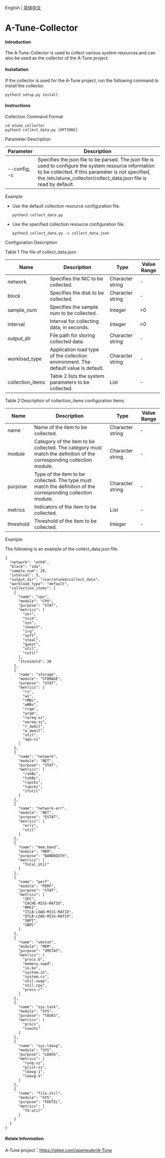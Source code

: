 English | [简体中文](./README.md)
# A-Tune-Collector

#### Introduction
The A-Tune-Collector is used to collect various system resources and can also be used as the collector of the A-Tune project.

#### Installation

If the collector is used for the A-Tune project, run the following command to install the collector.

```
python3 setup.py install
```

#### Instructions

Collection Command Format

```
cd atune_collector
python3 collect_data.py [OPTIONS]
```

Parameter Description

| Parameter    | Description                                                  |
| ------------ | ------------------------------------------------------------ |
| --config, -c | Specifies the json file to be parsed. The json file is used to configure the system resource information to be collected. If this parameter is not specified, the /etc/atune_collector/collect_data.json file is read by default. |

Example

- Use the default collection resource configuration file.

  ```
  python3 collect_data.py
  ```

- Use the specified collection resource configuration file.

  ```
  python3 collect_data.py -c collect_data.json
  ```

Configuration Description

Table 1 The file of collect_data.json

| Name             | Description                                                  | Type             | Value Range |
| ---------------- | ------------------------------------------------------------ | ---------------- | ----------- |
| network          | Specifies the NIC to be collected.                           | Character string | -           |
| block            | Specifies the disk to be collected.                          | Character string | -           |
| sample_num       | Specifies the sample num to be collected.                    | Integer          | >0          |
| interval         | Interval for collecting data, in seconds.                    | Integer          | >0          |
| output_dir       | File path for storing collected data.                        | Character string | -           |
| workload_type    | Application load type of the collection environment. The default value is default. | Character string | -           |
| collection_items | Table 2 lists the system parameters to be collected.         | List             | -           |

Table 2 Description of collection_items configuration items

| Name      | Description                                                  | Type             | Value Range |
| --------- | ------------------------------------------------------------ | ---------------- | ----------- |
| name      | Name of the item to be collected.                            | Character string | -           |
| module    | Category of the item to be collected. The category must match the definition of the corresponding collection module. | Character string | -           |
| purpose   | Type of the item to be collected. The type must match the definition of the corresponding collection module. | Character string | -           |
| metrics   | Indicators of the item to be collected.                      | List             | -           |
| threshold | Threshold of the item to be collected.                       | Integer          | -           |

Example

The following is an example of the collect_data.json file.

```
{
  "network": "eth0",
  "block": "sda",
  "sample_num": 20,
  "interval": 5,
  "output_dir": "/var/atuned/collect_data",
  "workload_type": "default",
  "collection_items": [
    {
      "name": "cpu",
      "module": "CPU",
      "purpose": "STAT",
      "metrics": [
        "usr",
        "nice",
        "sys",
        "iowait",
        "irq",
        "soft",
        "steal",
        "guest",
        "util",
        "cutil"
      ],
      "threshold": 30
    },
    {
      "name": "storage",
      "module": "STORAGE",
      "purpose": "STAT",
      "metrics": [
        "rs",
        "ws",
        "rMBs",
        "wMBs",
        "rrqm",
        "wrqm",
        "rareq-sz",
        "wareq-sz",
        "r_await",
        "w_await",
        "util",
        "aqu-sz"
      ]
    },
    {
      "name": "network",
      "module": "NET",
      "purpose": "STAT",
      "metrics": [
        "rxkBs",
        "txkBs",
        "rxpcks",
        "txpcks",
        "ifutil"
      ]
    },
    {
      "name": "network-err",
      "module": "NET",
      "purpose": "ESTAT",
      "metrics": [
        "errs",
        "util"
      ]
    },
    {
      "name": "mem.band",
      "module": "MEM",
      "purpose": "BANDWIDTH",
      "metrics": [
        "Total_Util"
      ]
    },
    {
      "name": "perf",
      "module": "PERF",
      "purpose": "STAT",
      "metrics": [
        "IPC",
        "CACHE-MISS-RATIO",
        "MPKI",
        "ITLB-LOAD-MISS-RATIO",
        "DTLB-LOAD-MISS-RATIO",
        "SBPI",
        "SBPC"
      ]
    },
    {
      "name": "vmstat",
      "module": "MEM",
      "purpose": "VMSTAT",
      "metrics": [
        "procs.b",
        "memory.swpd",
        "io.bo",
        "system.in",
        "system.cs",
        "util.swap",
        "util.cpu",
        "procs.r"
      ]
    },
    {
      "name": "sys.task",
      "module": "SYS",
      "purpose": "TASKS",
      "metrics": [
        "procs",
        "cswchs"
      ]
    },
    {
      "name": "sys.ldavg",
      "module": "SYS",
      "purpose": "LDAVG",
      "metrics": [
        "runq-sz",
        "plist-sz",
        "ldavg-1",
        "ldavg-5"
      ]
    },
    {
      "name": "file.util",
      "module": "SYS",
      "purpose": "FDUTIL",
      "metrics": [
        "fd-util"
      ]
    }
  ]
}
```

#### Relate Information

A-Tune project：https://gitee.com/openeuler/A-Tune
